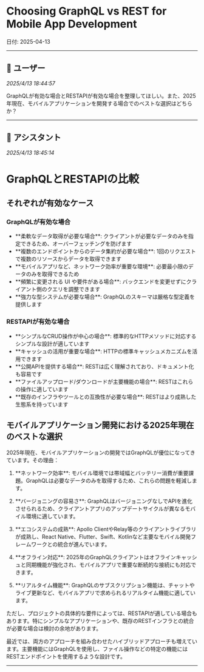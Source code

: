 # Choosing GraphQL vs REST for Mobile App Development

日付: 2025-04-13

---

## 👤 ユーザー
*2025/4/13 18:44:57*

GraphQLが有効な場合とRESTAPIが有効な場合を整理してほしい。また、2025年現在、モバイルアプリケーションを開発する場合でのベストな選択はどちらか？

---

## 🤖 アシスタント
*2025/4/13 18:45:14*

# GraphQLとRESTAPIの比較

## それぞれが有効なケース

### GraphQLが有効な場合
- \*\*柔軟なデータ取得が必要な場合\*\*: クライアントが必要なデータのみを指定できるため、オーバーフェッチングを防げます
- \*\*複数のエンドポイントからのデータ集約が必要な場合\*\*: 1回のリクエストで複数のリソースからデータを取得できます
- \*\*モバイルアプリなど、ネットワーク効率が重要な環境\*\*: 必要最小限のデータのみを取得できるため
- \*\*頻繁に変更される UI や要件がある場合\*\*: バックエンドを変更せずにクライアント側のクエリを調整できます
- \*\*強力な型システムが必要な場合\*\*: GraphQLのスキーマは厳格な型定義を提供します

### RESTAPIが有効な場合
- \*\*シンプルなCRUD操作が中心の場合\*\*: 標準的なHTTPメソッドに対応するシンプルな設計が適しています
- \*\*キャッシュの活用が重要な場合\*\*: HTTPの標準キャッシュメカニズムを活用できます
- \*\*公開APIを提供する場合\*\*: RESTは広く理解されており、ドキュメント化も容易です
- \*\*ファイルアップロード/ダウンロードが主要機能の場合\*\*: RESTはこれらの操作に適しています
- \*\*既存のインフラやツールとの互換性が必要な場合\*\*: RESTはより成熟した生態系を持っています

## モバイルアプリケーション開発における2025年現在のベストな選択

2025年現在、モバイルアプリケーションの開発ではGraphQLが優位になってきています。その理由：

1. \*\*ネットワーク効率\*\*: モバイル環境では帯域幅とバッテリー消費が重要課題。GraphQLは必要なデータのみを取得するため、これらの問題を軽減します。

2. \*\*バージョニングの容易さ\*\*: GraphQLはバージョニングなしでAPIを進化させられるため、クライアントアプリのアップデートサイクルが異なるモバイル環境に適しています。

3. \*\*エコシステムの成熟\*\*: Apollo ClientやRelay等のクライアントライブラリが成熟し、React Native、Flutter、Swift、Kotlinなど主要なモバイル開発フレームワークとの統合が進んでいます。

4. \*\*オフライン対応\*\*: 2025年のGraphQLクライアントはオフラインキャッシュと同期機能が強化され、モバイルアプリで重要な断続的な接続にも対応できます。

5. \*\*リアルタイム機能\*\*: GraphQLのサブスクリプション機能は、チャットやライブ更新など、モバイルアプリで求められるリアルタイム機能に適しています。

ただし、プロジェクトの具体的な要件によっては、RESTAPIが適している場合もあります。特にシンプルなアプリケーションや、既存のRESTインフラとの統合が必要な場合は検討の余地があります。

最近では、両方のアプローチを組み合わせたハイブリッドアプローチも増えています。主要機能にはGraphQLを使用し、ファイル操作などの特定の機能にはRESTエンドポイントを使用するような設計です。

---
